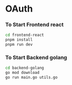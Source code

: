 # OAuth

### To Start Frontend react

```sh
cd frontend-react
pnpm install
pnpm run dev
```

### To Start Backend golang

```sh
cd backend-golang
go mod download
go run main.go utils.go
```
